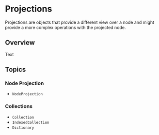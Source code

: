 # Projections

Projections are objects that provide a different view over a node and might 
provide a more complex operations with the projected node.

## Overview

<!--@START_MENU_TOKEN@-->Text<!--@END_MENU_TOKEN@-->

## Topics

### Node Projection

- ``NodeProjection``

### Collections

- ``Collection``
- ``IndexedCollection``
- ``Dictionary``
